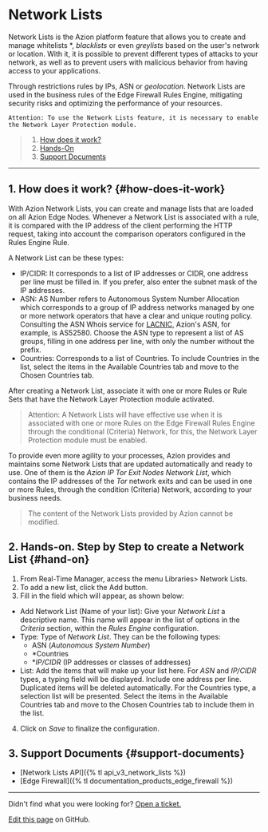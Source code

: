 # Network **Lists**

Network Lists is the Azion platform feature that allows you to create and manage whitelists *, *blacklists* or even *greylists* based on the user's network or location. With it, it is possible to prevent different types of attacks to your network, as well as to prevent users with malicious behavior from having access to your applications.

Through restrictions rules by IPs, ASN or *geolocation*. Network Lists are used in the business rules of the Edge Firewall Rules Engine, mitigating security risks and optimizing the performance of your resources.

~~~
Attention: To use the Network Lists feature, it is necessary to enable the Network Layer Protection module.
~~~

> 1. [How does it work?](#how-does-it-work)
> 2. [Hands-On](#hands-on)
> 3. [Support Documents](#support-documents)

---

## 1. How does it work? {#how-does-it-work}

With Azion Network Lists, you can create and manage lists that are loaded on all Azion Edge Nodes. Whenever a Network List is associated with a rule, it is compared with the IP address of the client performing the HTTP request, taking into account the comparison operators configured in the Rules Engine Rule.

A Network List can be these types:

* IP/CIDR: It corresponds to a list of IP addresses or CIDR, one address per line must be filled in. If you prefer, also enter the subnet mask of the IP addresses.
* ASN: AS Number refers to Autonomous System Number Allocation which corresponds to a group of IP address networks managed by one or more network operators that have a clear and unique routing policy. Consulting the ASN Whois service for [LACNIC](http://lacnic.net/cgi-bin/lacnic/whois?lg=EN), Azion's ASN, for example, is AS52580. Choose the ASN type to represent a list of AS groups, filling in one address per line, with only the number without the prefix.
* Countries: Corresponds to a list of Countries. To include Countries in the list, select the items in the Available Countries tab and move to the Chosen Countries tab.

After creating a Network List, associate it with one or more Rules or Rule Sets that have the Network Layer Protection module activated.

> Attention: A Network Lists will have effective use when it is associated with one or more Rules on the Edge Firewall Rules Engine through the conditional (Criteria) Network, for this, the Network Layer Protection module must be enabled.

To provide even more agility to your processes, Azion provides and maintains some Network Lists that are updated automatically and ready to use. One of them is the *Azion IP Tor Exit Nodes* *Network List*, which contains the IP addresses of the *Tor* network exits and can be used in one or more Rules, through the condition (Criteria) Network, according to your business needs.

> The content of the Network Lists provided by Azion cannot be modified.

## 2. Hands-on. Step by Step to create a Network List {#hand-on}

1. From Real-Time Manager, access the menu Libraries> Network Lists.
2. To add a new list, click the Add button.
3. Fill in the field which will appear, as shown below:

  - Add Network List (Name of your list): Give your *Network List* a descriptive name. This name will appear in the list of options in the *Criteria* section, within the *Rules Engine* configuration.
  - Type: Type of *Network List*. They can be the following types:
      - ASN (*Autonomous System Number*)
      - *Countries
      - **IP/CIDR* (IP addresses or classes of addresses)
  - List: Add the items that will make up your list here. For *ASN* and *IP/CIDR* types, a typing field will be displayed. Include one address per line. Duplicated items will be deleted automatically. For the Countries type, a selection list will be presented. Select the items in the Available Countries tab and move to the Chosen Countries tab to include them in the list.

4. Click on *Save* to finalize the configuration.

## 3. Support Documents {#support-documents}

* [Network Lists API]({% tl api_v3_network_lists %})
* [Edge Firewall]({% tl documentation_products_edge_firewall %})

---

Didn't find what you were looking for? [Open a ticket.](https://tickets.azion.com/)

[Edit this page](https://github.com/aziontech/docs_en/blob/master/edge-firewall/network-lists/index.md) on GitHub.